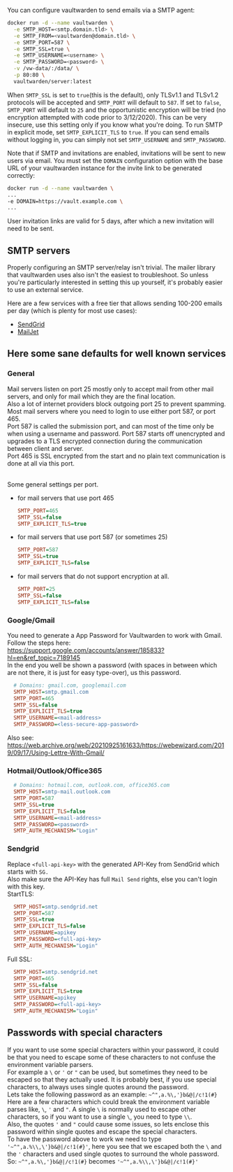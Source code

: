 You can configure vaultwarden to send emails via a SMTP agent:

```sh
docker run -d --name vaultwarden \
  -e SMTP_HOST=<smtp.domain.tld> \
  -e SMTP_FROM=<vaultwarden@domain.tld> \
  -e SMTP_PORT=587 \
  -e SMTP_SSL=true \
  -e SMTP_USERNAME=<username> \
  -e SMTP_PASSWORD=<password> \
  -v /vw-data/:/data/ \
  -p 80:80 \
  vaultwarden/server:latest
```

When `SMTP_SSL` is set to `true`(this is the default), only TLSv1.1 and TLSv1.2 protocols will be accepted and `SMTP_PORT` will default to `587`. If set to `false`, `SMTP_PORT` will default to `25` and the opportunistic encryption will be tried (no encryption attempted with code prior to 3/12/2020). This can be very insecure, use this setting only if you know what you're doing. To run SMTP in explicit mode, set `SMTP_EXPLICIT_TLS` to `true`. If you can send emails without logging in, you can simply not set `SMTP_USERNAME` and `SMTP_PASSWORD`.

Note that if SMTP and invitations are enabled, invitations will be sent to new users via email. You must set the `DOMAIN` configuration option with the base URL of your vaultwarden instance for the invite link to be generated correctly:

```sh
docker run -d --name vaultwarden \
...
-e DOMAIN=https://vault.example.com \
...
```

User invitation links are valid for 5 days, after which a new invitation will need to be sent.

## SMTP servers

Properly configuring an SMTP server/relay isn't trivial. The mailer library that vaultwarden uses also isn't the easiest to troubleshoot. So unless you're particularly interested in setting this up yourself, it's probably easier to use an external service.

Here are a few services with a free tier that allows sending 100-200 emails per day (which is plenty for most use cases):

* [SendGrid](https://sendgrid.com/)
* [MailJet](https://www.mailjet.com/)

## Here some sane defaults for well known services

### General

Mail servers listen on port 25 mostly only to accept mail from other mail servers, and only for mail which they are the final location.<br>
Also a lot of internet providers block outgoing port 25 to prevent spamming.<br>
Most mail servers where you need to login to use either port 587, or port 465.<br>
Port 587 is called the submission port, and can most of the time only be when using a username and password. Port 587 starts off unencrypted and upgrades to a TLS encrypted connection during the communication between client and server.<br>
Port 465 is SSL encrypted from the start and no plain text communication is done at all via this port.<br>
<br>

Some general settings per port.
* for mail servers that use port 465
  ```ini
  SMTP_PORT=465
  SMTP_SSL=false
  SMTP_EXPLICIT_TLS=true
  ```
* for mail servers that use port 587 (or sometimes 25)
  ```ini
  SMTP_PORT=587
  SMTP_SSL=true
  SMTP_EXPLICIT_TLS=false
  ```
* for mail servers that do not support encryption at all.
  ```ini
  SMTP_PORT=25
  SMTP_SSL=false
  SMTP_EXPLICIT_TLS=false
  ```

### Google/Gmail
You need to generate a App Password for Vaultwarden to work with Gmail.<br>
Follow the steps here: https://support.google.com/accounts/answer/185833?hl=en&ref_topic=7189145 <br>
In the end you well be shown a password (with spaces in between which are not there, it is just for easy type-over), us this password.
```ini
  # Domains: gmail.com, googlemail.com
  SMTP_HOST=smtp.gmail.com
  SMTP_PORT=465
  SMTP_SSL=false
  SMTP_EXPLICIT_TLS=true
  SMTP_USERNAME=<mail-address>
  SMTP_PASSWORD=<less-secure-app-password>
```
Also see: https://web.archive.org/web/20210925161633/https://webewizard.com/2019/09/17/Using-Lettre-With-Gmail/

### Hotmail/Outlook/Office365
```ini
  # Domains: hotmail.com, outlook.com, office365.com
  SMTP_HOST=smtp-mail.outlook.com
  SMTP_PORT=587
  SMTP_SSL=true
  SMTP_EXPLICIT_TLS=false
  SMTP_USERNAME=<mail-address>
  SMTP_PASSWORD=<password>
  SMTP_AUTH_MECHANISM="Login"
```

### Sendgrid
Replace `<full-api-key>` with the generated API-Key from SendGrid which starts with `SG.`<br>
Also make sure the API-Key has full `Mail Send` rights, else you can't login with this key.<br>
StartTLS:
```ini
  SMTP_HOST=smtp.sendgrid.net
  SMTP_PORT=587
  SMTP_SSL=true
  SMTP_EXPLICIT_TLS=false
  SMTP_USERNAME=apikey
  SMTP_PASSWORD=<full-api-key>
  SMTP_AUTH_MECHANISM="Login"
```

Full SSL:
```ini
  SMTP_HOST=smtp.sendgrid.net
  SMTP_PORT=465
  SMTP_SSL=false
  SMTP_EXPLICIT_TLS=true
  SMTP_USERNAME=apikey
  SMTP_PASSWORD=<full-api-key>
  SMTP_AUTH_MECHANISM="Login"
```

## Passwords with special characters

If you want to use some special characters within your password, it could be that you need to escape some of these characters to not confuse the environment variable parsers.<br>
For example a `\` or `'` or `"` can be used, but sometimes they need to be escaped so that they actually used.
It is probably best, if you use special characters, to always uses single quotes around the password.<br>
Lets take the following password as an example: `~^",a.%\,'}b&@|/c!1(#}`<br>
Here are a few characters which could break the environment variable parses like, `\`, `'` and `"`.
A single `\` is normally used to escape other characters, so if you want to use a single `\`, you need to type `\\`.<br>
Also, the quotes `'` and `"` could cause some issues, so lets enclose this password within single quotes and escape the special characters.<br>
To have the password above to work we need to type `'~^",a.%\\,\'}b&@|/c!1(#}'`, here you see that we escaped both the `\` and the `'` characters and used single quotes to surround the whole password.
So: `~^",a.%\,'}b&@|/c!1(#}` becomes `'~^",a.%\\,\'}b&@|/c!1(#}'`


